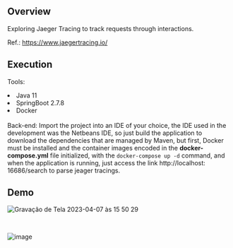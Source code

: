 ## Overview

Exploring Jaeger Tracing to track requests through interactions.

Ref.: https://www.jaegertracing.io/

## Execution

Tools:
<li> Java 11 </li>
<li> SpringBoot 2.7.8 </li>
<li> Docker </li>
<br>
Back-end: 
Import the project into an IDE of your choice, the IDE used in the development was the Netbeans IDE, 
so just build the application to download the dependencies that are managed by Maven,
but first, Docker must be installed and the container images encoded in the <strong>docker-compose.yml</strong> file initialized, 
with the <code>docker-compose up -d</code> command, and when the application is running, just access the link http://localhost: 16686/search to parse jeager tracings.

<br>


## Demo
![Gravação de Tela 2023-04-07 às 15 50 29](https://user-images.githubusercontent.com/56695817/230662190-eaeb4ca6-d399-4414-88a7-d6076804310c.gif)

<br>

![image](https://user-images.githubusercontent.com/56695817/230663938-5dbd79df-2f42-447d-86e4-009b86f3fd85.png)

